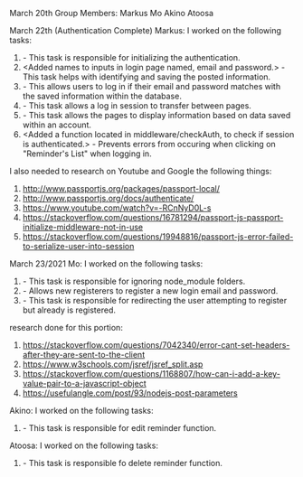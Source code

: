 March 20th
Group Members:
Markus
Mo
Akino
Atoosa

March 22th (Authentication Complete)
Markus:
I worked on the following tasks:
1. <Added POST request to login page.> - This task is responsible for initializing the authentication.
2. <Added names to inputs in login page named, email and password.> - This task helps with identifying and saving the posted information.
3. <Added local strategy to authenticate users.> - This allows users to log in if their email and password matches with the saved information within the database.
4. <Added a session time.> - This task allows a log in session to transfer between pages.
5. <Modified reminder_controller> - This task allows the pages to display information based on data saved within an account.
6. <Added a function located in middleware/checkAuth, to check if session is authenticated.> - Prevents errors from occuring when clicking on "Reminder's List" when logging in.

I also needed to research on Youtube and Google the following things:
1. <http://www.passportjs.org/packages/passport-local/>
2. <http://www.passportjs.org/docs/authenticate/>
3. <https://www.youtube.com/watch?v=-RCnNyD0L-s>
4. <https://stackoverflow.com/questions/16781294/passport-js-passport-initialize-middleware-not-in-use>
5. <https://stackoverflow.com/questions/19948816/passport-js-error-failed-to-serialize-user-into-session>

March 23/2021
Mo:
I worked on the following tasks:
1. <added gitignore> - This task is responsible for ignoring node_module folders.
2. <added registration function> - Allows new registerers to register a new login email and password.
3. <added function to check if the user already has a login> - This task is responsible for redirecting the user attempting to register but already is registered.

research done for this portion:
1. https://stackoverflow.com/questions/7042340/error-cant-set-headers-after-they-are-sent-to-the-client
2. https://www.w3schools.com/jsref/jsref_split.asp
3. https://stackoverflow.com/questions/1168807/how-can-i-add-a-key-value-pair-to-a-javascript-object
4. https://usefulangle.com/post/93/nodejs-post-parameters

Akino:
I worked on the following tasks:
1. <Added update functions to reminder_constroll> - This task is responsible for edit reminder function.

Atoosa:
I worked on the following tasks:
1. <Added deltete functions to reminder_constroll> - This task is responsible fo delete reminder function.

